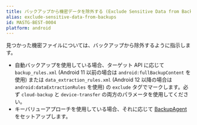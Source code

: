 ```yaml
---
title: バックアップから機密データを除外する (Exclude Sensitive Data from Backups)
alias: exclude-sensitive-data-from-backups
id: MASTG-BEST-0004
platform: android
---
```


見つかった機密ファイルについては、バックアップから除外するように指示します。

- 自動バックアップを使用している場合、ターゲット API に応じて `backup_rules.xml` (Android 11 以前の場合は `android:fullBackupContent` を使用) または `data_extraction_rules.xml` (Android 12 以降の場合は `android:dataExtractionRules` を使用) の `exclude` タグでマークします。必ず `cloud-backup` と `device-transfer` の両方のパラメータを使用してください。
- キーバリューアプローチを使用している場合、それに応じて [BackupAgent](https://developer.android.com/identity/data/keyvaluebackup#BackupAgent) をセットアップします。
